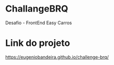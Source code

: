# ChallangeBRQ
Desafio - FrontEnd Easy Carros

# Link do projeto
https://eugeniobandeira.github.io/challenge-brq/
